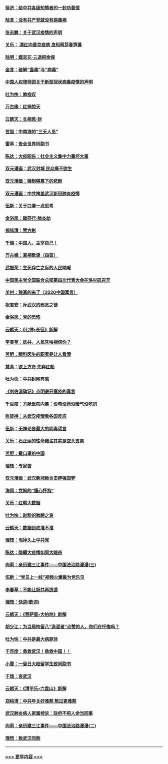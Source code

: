 #### [徐济：给中共各级知情者的一封劝善信](../pages/nsc993/n11868561.md?t=02151002) 
#### [陆言：没有共产党就没有病毒祸](../pages/nsc993/n11868232.md?t=02151002) 
#### [张志鹏：关于武汉疫情的声明](../pages/nsc993/n11867182.md?t=02151002) 
#### [关乐： 漂红向善克疫病 良知萌芽春笋蓬](../pages/nsc993/n11865710.md?t=02151002) 
#### [陆明：蝶恋花‧三退把命保](../pages/nsc993/n11865673.md?t=02151002) 
#### [金言：破解“蛊毒”与“病毒”](../pages/nsc993/n11864103.md?t=02151002) 
#### [中国人权律师团关于新型冠状病毒疫情的声明](../pages/nsc993/n11864249.md?t=02151002) 
#### [吐为快：肺疫叹](../pages/nsc993/n11864027.md?t=02151002) 
#### [万古缘：红祸惊天](../pages/nsc993/n11864079.md?t=02151002) 
#### [云鹤天：长相思‧封](../pages/nsc993/n11864006.md?t=02151002) 
#### [苦胆：中南海的“三无人员”](../pages/nsc993/n11862997.md?t=02151002) 
#### [雷亭：告全世界同胞书](../pages/nsc993/n11862572.md?t=02151002) 
#### [陈达：大疫昭告：社会主义集中力量坏大事](../pages/nsc993/n11859419.md?t=02151002) 
#### [双元漫画：武汉封城 民众痛不欲生](../pages/nsc993/n11859287.md?t=02151002) 
#### [双元漫画：强制隔离下的悲剧](../pages/nsc993/n11859244.md?t=02151002) 
#### [双元漫画：中共掩盖武汉新冠肺炎疫情](../pages/nsc993/n11858249.md?t=02151002) 
#### [伍新：关于口罩一点思考](../pages/nsc993/n11859195.md?t=02151002) 
#### [金浴凤：踏莎行‧肺炎劫](../pages/nsc993/n11858227.md?t=02151002) 
#### [郑纯清：赞方彬](../pages/nsc993/n11856803.md?t=02151002) 
#### [千瑞；中国人，主宰自己！](../pages/nsc993/n11856793.md?t=02151002) 
#### [万古缘：真相歌谣（四首）](../pages/nsc993/n11856263.md?t=02151002) 
#### [武振荣：生死存亡之际的人民呐喊](../pages/nsc993/n11856256.md?t=02151002) 
#### [中国民主党全国联合总部第四次代表大会在洛杉矶召开](../pages/nsc993/n11856344.md?t=02151002) 
#### [羊村：狼真的来了（2020中国寓言）](../pages/nsc993/n11856229.md?t=02151002) 
#### [祝君安：斥武汉的邪恶之徒](../pages/nsc993/n11855861.md?t=02151002) 
#### [金浴凤：党的恐怖](../pages/nsc993/n11855849.md?t=02151002) 
#### [云鹤天：《七律▪长征》新解](../pages/nsc993/n11855479.md?t=02151002) 
#### [李春草：妖共，人民凭啥相信你？](../pages/nsc993/n11855196.md?t=02151002) 
#### [苦胆：眼科医生的职责是让人看清](../pages/nsc993/n11853840.md?t=02151002) 
#### [慧真：欲上方舟 先弃红船](../pages/nsc993/n11853483.md?t=02151002) 
#### [吐为快：中共封网有感](../pages/nsc993/n11852575.md?t=02151002) 
#### [《刘伯温碑记》点明避开瘟疫的真言](../pages/nsc993/n11852128.md?t=02151002) 
#### [千百度：方舱医院内幕：没电没药没暖气没吃的](../pages/nsc993/n11850211.md?t=02151002) 
#### [张彼得：从武汉疫情看各国反应](../pages/nsc993/n11850102.md?t=02151002) 
#### [伍新：无神论是最大的阴毒谎言](../pages/nsc993/n11846129.md?t=02151002) 
#### [关乐：石正丽的性命赌注其实是空头支票](../pages/nsc993/n11846109.md?t=02151002) 
#### [苦胆：戴口罩的中国](../pages/nsc993/n11845576.md?t=02151002) 
#### [理悟：专家苦](../pages/nsc993/n11845564.md?t=02151002) 
#### [双元漫画：武汉新冠肺炎击碎强国梦](../pages/nsc993/n11843320.md?t=02151002) 
#### [海网：党妈的“瘟心怀抱”](../pages/nsc993/n11840740.md?t=02151002) 
#### [关乐：红朝大数据](../pages/nsc993/n11840675.md?t=02151002) 
#### [吐为快：赵粉的肺腑之哀](../pages/nsc993/n11840618.md?t=02151002) 
#### [云鹤天：数据到底准不准](../pages/nsc993/n11840325.md?t=02151002) 
#### [理悟：甩掉头上中共党](../pages/nsc993/n11838826.md?t=02151002) 
#### [陈达：隐瞒大疫情如同大暗杀](../pages/nsc993/n11838771.md?t=02151002) 
#### [向莉：亲历建三江事件——中国法治路漫漫(三)](../pages/nsc993/n11831825.md?t=02151002) 
#### [伍新：“党员上一线”视频火爆最为党乐见](../pages/nsc993/n11838200.md?t=02151002) 
#### [李春草：不能让妖共再逍遥](../pages/nsc993/n11838102.md?t=02151002) 
#### [理悟：快逃(歌词)](../pages/nsc993/n11838083.md?t=02151002) 
#### [云鹤天：《菩萨蛮▪大柏地》新解](../pages/nsc993/n11838059.md?t=02151002) 
#### [胡少江：为当局拘留八“造谣者”点赞的人，你们在忏悔吗？](../pages/nsc993/n11836801.md?t=02151002) 
#### [吐为快：中共是最大病原体](../pages/nsc993/n11836748.md?t=02151002) 
#### [千百度：救救武汉！救救中国！！](../pages/nsc993/n11836145.md?t=02151002) 
#### [小雪：一留日大陆留学生致同胞书](../pages/nsc993/n11834624.md?t=02151002) 
#### [千瑞：哀武汉](../pages/nsc993/n11833647.md?t=02151002) 
#### [云鹤天：《清平乐▪六盘山》新解](../pages/nsc993/n11833611.md?t=02151002) 
#### [郑纯清：中共年关好难熬 熬过更难熬](../pages/nsc993/n11833489.md?t=02151002) 
#### [武汉肺炎病人家属控诉：政府不把人命当回事](../pages/nsc993/n11833205.md?t=02151002) 
#### [向莉：亲历建三江事件——中国法治路漫漫(二)](../pages/nsc993/n11829102.md?t=02151002) 
#### [理悟：致武汉同胞](../pages/nsc993/n11831522.md?t=02151002) 

----
#### [ >>> 更早内容 <<< ](../indexes/nsc993-earlier.md)
